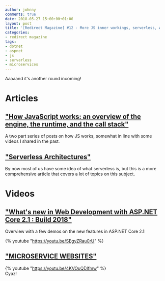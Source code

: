 ```yaml
---
author: johnny
comments: true
date: 2018-05-27 15:00:00+01:00
layout: post
title: '[Redirect Magazine] #12 - More JS inner workings, serverless, ASP.NET Core 2.1 and microservice websites'
categories:
- redirect magazine
tags:
- dotnet
- aspnet
- js
- serverless
- microservices
---
```


Aaaaand it's another round incoming!

# Articles
## ["How JavaScript works: an overview of the engine, the runtime, and the call stack"](https://blog.sessionstack.com/how-does-javascript-actually-work-part-1-b0bacc073cf)
A two part series of posts on how JS works, somewhat in line with some videos I shared in the past.
<br/>
## ["Serverless Architectures"](https://martinfowler.com/articles/serverless.html)
By now most of us have some idea of what serverless is, but this is a more comprehensive article that covers a lot of topics on this subject.
<br/>
# Videos
## ["What's new in Web Development with ASP.NET Core 2.1 : Build 2018"](https://youtu.be/SEgyZRau0rU)
Overview with a few demos on the new features in ASP.NET Core 2.1

{% youtube "https://youtu.be/SEgyZRau0rU" %}
<br/>
## ["MICROSERVICE WEBSITES"](https://youtu.be/4KVOuQDIfmw)

{% youtube "https://youtu.be/4KVOuQDIfmw" %}
<br/>
Cyaz!